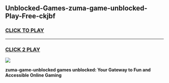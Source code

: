 
## Unblocked-Games-zuma-game-unblocked-Play-Free-ckjbf
<h3>
<a href="https://premium76.site?title=zuma-game-unblocked&ref=10A">CLICK TO PLAY</a></h3>
<hr>

<h3>
<a href="https://premium76.site?title=zuma-game-unblocked&ref=10A">CLICK 2 PLAY</a>
  
</h3>

<a href="https://premium76.site?title=zuma-game-unblocked&ref=10A"><img src="https://clearcache.store/games.png"></a>


**zuma-game-unblocked games unblocked: Your Gateway to Fun and Accessible Online Gaming**
